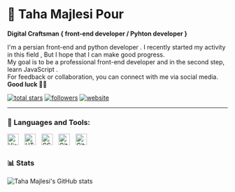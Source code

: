 # 🙂 Taha Majlesi Pour

**Digital Craftsman { front-end developer / Pyhton developer }**

I'm a persian front-end and python developer . I recently started my activity in this field , But I hope that I can make good progress.         
My goal is to be a professional front-end developer and in the second step, learn JavaScript .               
For feedback or collaboration, you can connect with me via social media.                                                     
**Good luck 👋🏻**

<!-- Social badges section -->
<!-- Badges with custom icons - https://github.com/DenverCoder1/custom-icon-badges -->
<!-- View counter - https://github.com/DenverCoder1/Simple-View-Counter -->
<p align="left">
  <a href="https://github.com/SrTaha?tab=repositories&sort=stargazers">
    <img alt="total stars" title="Total stars on GitHub" src="https://custom-icon-badges.demolab.com/github/stars/SrTaha?color=55960c&style=for-the-badge&labelColor=488207&logo=star"/></a>
  <a href="https://github.com/SrTaha?tab=followers">
    <img alt="followers" title="Follow me on Github" src="https://custom-icon-badges.demolab.com/github/followers/SrTaha?color=236ad3&labelColor=1155ba&style=for-the-badge&logo=person-add&label=Follow&logoColor=white"/></a>
  <a href="https://github.com/SrTaha/Simple-View-Counter">
    <img alt="website" title="www.TahaMajlesi.com" src="https://custom-icon-badges.demolab.com/badge/-www.TahaMajlesi.com-red?style=for-the-badge&logo=mention&logoColor=white"/></a>
</p>

---
### 🧰 Languages and Tools:

<img align="left" alt="Visual Studio Code" width="26px" src="https://cdn.jsdelivr.net/gh/devicons/devicon/icons/vscode/vscode-original.svg" style="padding-right:10px;" />
<img align="left" alt="HTML5" width="26px" src="https://cdn.jsdelivr.net/gh/devicons/devicon/icons/html5/html5-original.svg" style="padding-right:10px;" />
<img align="left" alt="CSS3" width="26px" src="https://cdn.jsdelivr.net/gh/devicons/devicon/icons/css3/css3-original.svg" style="padding-right:10px;" />
<img align="left" alt="Git" width="26px" src="https://cdn.jsdelivr.net/gh/devicons/devicon/icons/git/git-original.svg" style="padding-right:10px;" />
<img align="left" alt="GitHub" width="26px" src="https://user-images.githubusercontent.com/3369400/139447912-e0f43f33-6d9f-45f8-be46-2df5bbc91289.png" style="padding-right:10px;" />
<br />

#

### 📊 Stats

![Taha Majlesi's GitHub stats](https://github-readme-stats.vercel.app/api?username=SrTaha&show_icons=true&theme=radical)
